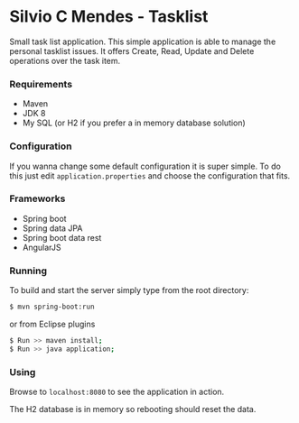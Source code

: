 # Silvio C Mendes - Tasklist

Small task list application. 
This simple application is able to manage the personal tasklist issues.
It offers Create, Read, Update and Delete operations over the task item. 

### Requirements

- Maven
- JDK 8
- My SQL (or H2 if you prefer a in memory database solution)

### Configuration

If you wanna change some default configuration it is super simple.
To do this just edit `application.properties` and choose the configuration that fits.

### Frameworks
- Spring boot
- Spring data JPA
- Spring boot data rest
- AngularJS

### Running

To build and start the server simply type from the root directory:
```sh
$ mvn spring-boot:run
```

or from Eclipse plugins
```sh
$ Run >> maven install;
$ Run >> java application;
```


### Using

Browse to `localhost:8080` to see the application in action.

The H2 database is in memory so rebooting should reset the data.


